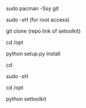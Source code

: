 sudo pacman -Ssy git

sudo -sH (for root access)

git clone (repo link of setoolkit)

cd /opt 

python setup.py install

cd

sudo -sH

cd /opt

python settoolkit



